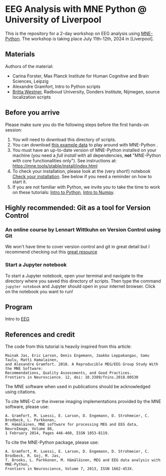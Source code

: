 # EEG Analysis with MNE Python @ University of Liverpool

This is the repository for a 2-day workshop on EEG analysis using [MNE-Python](https://github.com/mne-tools/mne-python).
The workshop is taking place July 11th-12th, 2024 in [Liverpool].


## Materials

Authors of the material:

- Carina Forster, Max Planck Institute for Human Cognitive and Brain Sciences, Leipzig
- Alexandre Gramfort, Intro to Python scripts
- [Britta Westner](https://britta-wstnr.github.io/posts/about/), Radboud University, Donders Institute, Nijmegen, source localization scripts
  
## Before you arrive

Please make sure you do the following steps before the first hands-on session:

1. You will need to download this directory of scripts.
1. You can download [this example data](https://drive.google.com/file/d/1etefiAIRG6CMBeU91Fu2CTqM5KT9Ng_Z/view?usp=sharing) to play around with MNE-Python .
1. You must have an up-to-date version of MNE-Python installed on your machine (you need a *full install* with all dependencies, **not** "MNE-Python with core functionalities only"). See instructions at: https://mne.tools/stable/install/index.html
1. To check your installation, please look at the (very short!) notebook [Check your installation](Installation_check.ipynb). See below if you need a reminder on how to start it.
1. If you are not familiar with Python, we invite you to take the time to work on these tutorials:
[Intro to Python](intro_to_python/0a-Intro_Python.ipynb), [Intro to Numpy](intro_to_python/0b-Intro_Numpy.ipynb).

## Highly recommended: Git as a tool for Version Control
### An online course by Lennart Wittkuhn on Version Control using Git
We won't have time to cover version control and git in great detail but I recommend checking out this [great resource](https://lennartwittkuhn.com/version-control-course-mpib-2024/)


### Start a Jupyter notebook

To start a Jupyter notebook, open your terminal and navigate to the directory where you saved this directory of scripts.
Then type the command `jupyter notebook` and Jupyter should open in your internet browser.
Click on the notebook you want to run!

## Program

Intro to [EEG](https://docs.google.com/presentation/d/1rzpTC_sevdU2HvpLugRJqtd6uTertPP9ILGmGP8DCr8/edit?usp=sharing)

## References and credit

The code from this tutorial is heavily inspired from this article:

	Mainak Jas, Eric Larson, Denis Engemann, Jaakko Leppakangas, Samu Taulu, Matti Hamalainen,
	and Alexandre Gramfort. 2018. A Reproducible MEG/EEG Group Study With the MNE Software:
	Recommendations, Quality Assessments, and Good Practices.
	Frontiers in Neuroscience. 12, doi: 10.3389/fnins.2018.00530

The MNE software when used in publications should be acknowledged using citations.

To cite MNE-C or the inverse imaging implementations provided by the MNE software, please use:

	A. Gramfort, M. Luessi, E. Larson, D. Engemann, D. Strohmeier, C. Brodbeck, L. Parkkonen,
	M. Hämäläinen, MNE software for processing MEG and EEG data, NeuroImage, Volume 86,
	1 February 2014, Pages 446-460, ISSN 1053-8119.

To cite the MNE-Python package, please use:

	A. Gramfort, M. Luessi, E. Larson, D. Engemann, D. Strohmeier, C. Brodbeck, R. Goj, M. Jas,
	T. Brooks, L. Parkkonen, M. Hämäläinen, MEG and EEG data analysis with MNE-Python,
	Frontiers in Neuroscience, Volume 7, 2013, ISSN 1662-453X.
